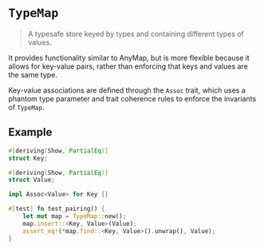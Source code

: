# `TypeMap`

> A typesafe store keyed by types and containing different types of values.

It provides functionality similar to AnyMap, but is more flexible because it
allows for key-value pairs, rather than enforcing that keys and values are the
same type.

Key-value associations are defined through the `Assoc` trait, which uses a
phantom type parameter and trait coherence rules to enforce the invariants
of `TypeMap`.

## Example

```rust
#[deriving(Show, PartialEq)]
struct Key;

#[deriving(Show, PartialEq)]
struct Value;

impl Assoc<Value> for Key {}

#[test] fn test_pairing() {
    let mut map = TypeMap::new();
    map.insert::<Key, Value>(Value);
    assert_eq!(*map.find::<Key, Value>().unwrap(), Value);
}
```

